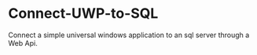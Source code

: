 # Connect-UWP-to-SQL
Connect a simple universal windows application to an sql server through a Web Api.
